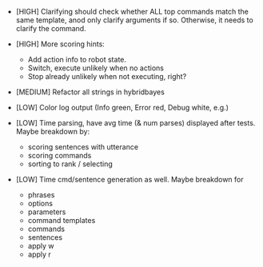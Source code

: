 - [HIGH] Clarifying should check whether ALL top commands match the same
template, anod only clarify arguments if so. Otherwise, it needs to
clarify the command.

- [HIGH] More scoring hints:
	- Add action info to robot state.
	- Switch, execute unlikely when no actions
	- Stop already unlikely when not executing, right?

- [MEDIUM] Refactor all strings in hybridbayes

- [LOW] Color log output (Info green, Error red, Debug white, e.g.)

- [LOW] Time parsing, have avg time (& num parses) displayed after tests. Maybe breakdown by:
	- scoring sentences with utterance
	- scoring commands
	- sorting to rank / selecting

- [LOW] Time cmd/sentence generation as well. Maybe breakdown for
	- phrases
	- options
	- parameters
	- command templates
	- commands
	- sentences
	- apply w
	- apply r
